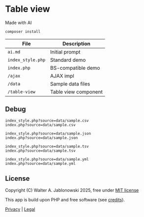 # Table view

Made with AI

```php
composer install
```

| File           | Description |
|----------------|-------------|
| `ai.md`        | Initial prompt |
| `index_style.php` | Standard demo |
| `index.php`    | BS-compatible demo |
| `/ajax`        | AJAX impl |
| `/data`        | Sample data files |
| `/table-view`  | Table view component |

## Debug

```
index_style.php?source=data/sample.csv
index.php?source=data/sample.csv

index_style.php?source=data/sample.json
index.php?source=data/sample.json

index_style.php?source=data/sample.tsv
index.php?source=data/sample.tsv

index_style.php?source=data/sample.yml
index.php?source=data/sample.yml
```

## License

Copyright (C) Walter A. Jablonowski 2025, free under [MIT license](LICENSE)

This app is build upon PHP and free software (see [credits](credits.md)).

[Privacy](https://walter-a-jablonowski.github.io/privacy.html) | [Legal](https://walter-a-jablonowski.github.io/imprint.html)
